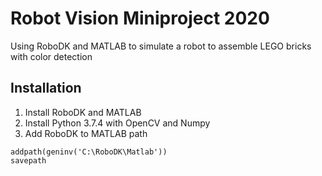 # Robot Vision Miniproject 2020
Using RoboDK and MATLAB to simulate a robot to assemble LEGO bricks with color detection


## Installation

1. Install RoboDK and MATLAB
2. Install Python 3.7.4 with OpenCV and Numpy
3. Add RoboDK to MATLAB path
```
addpath(geninv('C:\RoboDK\Matlab'))
savepath
```

   
